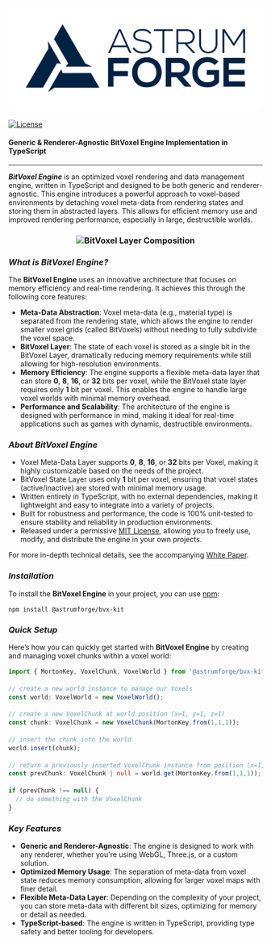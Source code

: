 <h3 align="center">
  <img src="graphics/icon.png?raw=true" alt="Astrum Forge Studios Logo" width="600">
</h3>

[![License](https://img.shields.io/badge/license-MIT-orange.svg?style=flat)](LICENSE)

#### **Generic & Renderer-Agnostic BitVoxel Engine Implementation in TypeScript**

* * *

**_BitVoxel Engine_** is an optimized voxel rendering and data management engine, written in TypeScript and designed to be both generic and renderer-agnostic. This engine introduces a powerful approach to voxel-based environments by detaching voxel meta-data from rendering states and storing them in abstracted layers. This allows for efficient memory use and improved rendering performance, especially in large, destructible worlds.

<h3 align="center">
  <img src="graphics/info.jpg?raw=true" alt="BitVoxel Layer Composition" width="800">
</h3>

### _**What is BitVoxel Engine?**_

The **BitVoxel Engine** uses an innovative architecture that focuses on memory efficiency and real-time rendering. It achieves this through the following core features:

-   **Meta-Data Abstraction**: Voxel meta-data (e.g., material type) is separated from the rendering state, which allows the engine to render smaller voxel grids (called BitVoxels) without needing to fully subdivide the voxel space.
-   **BitVoxel Layer**: The state of each voxel is stored as a single bit in the BitVoxel Layer, dramatically reducing memory requirements while still allowing for high-resolution environments.
-   **Memory Efficiency**: The engine supports a flexible meta-data layer that can store **0**, **8**, **16**, or **32** bits per voxel, while the BitVoxel state layer requires only **1** bit per voxel. This enables the engine to handle large voxel worlds with minimal memory overhead.
-   **Performance and Scalability**: The architecture of the engine is designed with performance in mind, making it ideal for real-time applications such as games with dynamic, destructible environments.

### _**About BitVoxel Engine**_

-   Voxel Meta-Data Layer supports **0**, **8**, **16**, or **32** bits per Voxel, making it highly customizable based on the needs of the project.
-   BitVoxel State Layer uses only **1** bit per voxel, ensuring that voxel states (active/inactive) are stored with minimal memory usage.
-   Written entirely in TypeScript, with no external dependencies, making it lightweight and easy to integrate into a variety of projects.
-   Built for robustness and performance, the code is 100% unit-tested to ensure stability and reliability in production environments.
-   Released under a permissive [MIT License](LICENSE), allowing you to freely use, modify, and distribute the engine in your own projects.

For more in-depth technical details, see the accompanying [White Paper](whitepaper.pdf).

### _**Installation**_

To install the **BitVoxel Engine** in your project, you can use [npm](https://www.npmjs.com/package/@astrumforge/bvx-kit):

```console
npm install @astrumforge/bvx-kit
```

### _**Quick Setup**_

Here’s how you can quickly get started with **BitVoxel Engine** by creating and managing voxel chunks within a voxel world:

```TypeScript
import { MortonKey, VoxelChunk, VoxelWorld } from '@astrumforge/bvx-kit';

// create a new world instance to manage our Voxels
const world: VoxelWorld = new VoxelWorld();

// create a new VoxelChunk at world position (x=1, y=1, z=1)
const chunk: VoxelChunk = new VoxelChunk(MortonKey.from(1,1,1));

// insert the chunk into the world
world.insert(chunk);

// return a previously inserted VoxelChunk instance from position (x=1, y=1, z=1)
const prevChunk: VoxelChunk | null = world.get(MortonKey.from(1,1,1));

if (prevChunk !== null) {
  // do something with the VoxelChunk
}
```

### _**Key Features**_

- **Generic and Renderer-Agnostic**: The engine is designed to work with any renderer, whether you're using WebGL, Three.js, or a custom solution.
- **Optimized Memory Usage**: The separation of meta-data from voxel state reduces memory consumption, allowing for larger voxel maps with finer detail.
- **Flexible Meta-Data Layer**: Depending on the complexity of your project, you can store meta-data with different bit sizes, optimizing for memory or detail as needed.
- **TypeScript-based**: The engine is written in TypeScript, providing type safety and better tooling for developers.